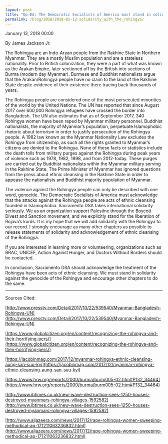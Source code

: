 ```yaml
---
layout: post
title: "Op-Ed: The Democratic Socialists of America must stand in solidarity with the Rohingya - Democratic Socialists of America, Sacramento"
permalink: /blog/2018/2018-01-12-solidarity_with_the_rohingya/
---
```

January 13, 2018 00:00

By James Jackson Jr.

The Rohingya are an Indo-Aryan people from the Rakhine State in Northern Myanmar. They are a mostly Muslim population and are a stateless nationality. Prior to British colonization, they were a part of what was known as the Arakan Empire, later sectioned off by the British into sections of Burma (modern day Myanmar). Burmese and Buddhist nationalists argue that the Arakan/Rohingya people have no claim to the land of the Rakhine State despite evidence of their existence there tracing back thousands of years.

The Rohingya people are considered one of the most persecuted minorities of the world by the United Nations. The UN has reported that since August 2017 over 600,000 Rohingya refugees have crossed the border into Bangladesh. The UN also estimates that as of September 2017, 340 Rohingya women have been raped by Myanmar military personnel. Buddhist nationalists, the majority of Myanmar’s population, perpetuate Islamophobic rhetoric about terrorism in order to justify persecution of the Rohingya people. A 1982 law known as the Myanmar Nationality Law excludes the Rohingya from citizenship, as such all the rights granted to Myanmar’s citizens are denied to the Rohingya. None of these facts or statistics include the death tolls from military purges against the Rohingya during peak years of violence such as 1978, 1982, 1998, and from 2012-today. These purges are carried out by Buddhist nationalists within the Myanmar military serving in the Rakhine State. The Prime Minister of Myanmar has ignored questions from the press about ethnic cleansing in the Rakhine State in order to appease the nationalists and Buddhist majority population of Myanmar.

The violence against the Rohingya people can only be described with one word, genocide. The Democratic Socialists of America must acknowledge that the attacks against the Rohingya people are acts of ethnic cleansing founded in Islamophobia. Sacramento DSA takes international solidarity seriously. We as an organization support Palestine through the Boycott Divest and Sanction movement, and we explicitly stand for the liberation of Rojava’s kurds. It is my hope that we will add solidarity with the Rohingya to our record. I strongly encourage as many other chapters as possible to release statements of solidarity and acknowledgement of ethnic cleansing of the Rohingya.

If you are interested in learning more or volunteering, organizations such as BRAC, UNICEF, Action Against Hunger, and Doctors Without Borders should be contacted.

In conclusion, Sacramento DSA should acknowledge the treatment of the Rohingya have been acts of ethnic cleansing. We must stand in solidarity against the genocide of the Rohingya and encourage other chapters to do the same.

---

Sources Cited:

[http://www.presstv.com/Detail/2017/10/22/539540/Myanmar-Bangladesh-Rohingya-UN](http://www.presstv.com/Detail/2017/10/22/539540/Myanmar-Bangladesh-Rohingya-UN)

[https://www.globalcitizen.org/en/content/recognizing-the-rohingya-and-their-horrifying-pers/](https://www.globalcitizen.org/en/content/recognizing-the-rohingya-and-their-horrifying-pers/)

[https://jacobinmag.com/2017/12/myanmar-rohingya-ethnic-cleansing-aung-san-suu-kyi](https://jacobinmag.com/2017/12/myanmar-rohingya-ethnic-cleansing-aung-san-suu-kyi)

[https://www.hrw.org/reports/2000/burma/burm005-02.htm#P132_34464](https://www.hrw.org/reports/2000/burma/burm005-02.htm#P132_34464)

[http://www.ibtimes.co.uk/new-wave-destruction-sees-1250-houses-destroyed-myanmars-rohingya-villages-1592582](http://www.ibtimes.co.uk/new-wave-destruction-sees-1250-houses-destroyed-myanmars-rohingya-villages-1592582)

[http://www.aljazeera.com/news/2017/12/rape-rohingya-women-sweeping-methodical-ap-171211063236832.html](http://www.aljazeera.com/news/2017/12/rape-rohingya-women-sweeping-methodical-ap-171211063236832.html)
